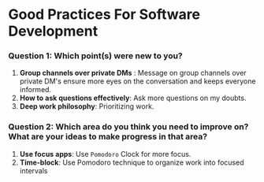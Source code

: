# Good Practices For Software Development

### Question 1: Which point(s) were new to you?

1. **Group channels over private DMs** : Message on group channels over private DM's ensure more eyes on the conversation and keeps everyone informed.
2. **How to ask questions effectively**: Ask more questions on my doubts.
3. **Deep work philosophy**: Prioritizing work.

### Question 2: Which area do you think you need to improve on? What are your ideas to make progress in that area?

1. **Use focus apps**: Use `Pomodoro` Clock for more focus.
2. **Time-block**: Use Pomodoro technique to organize work into focused intervals
